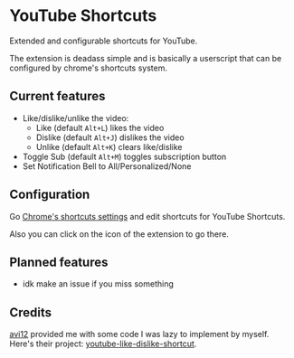 # YouTube Shortcuts

Extended and configurable shortcuts for YouTube.

The extension is deadass simple and is basically a userscript that can be
configured by chrome's shortcuts system.

## Current features

- Like/dislike/unlike the video:
  - Like (default `Alt+L`) likes the video
  - Dislike (default `Alt+J`) dislikes the video
  - Unlike (default `Alt+K`) clears like/dislike
- Toggle Sub (default `Alt+M`) toggles subscription button
- Set Notification Bell to All/Personalized/None

## Configuration

Go [Chrome's shortcuts settings](chrome://extensions/shortcuts) and edit
shortcuts for YouTube Shortcuts.

Also you can click on the icon of the extension to go there.

## Planned features

- idk make an issue if you miss something

## Credits

[avi12](https://avi12.com/) provided me with some code I was lazy to implement by myself.
Here's their project: [youtube-like-dislike-shortcut](https://github.com/avi12/youtube-like-dislike-shortcut).
